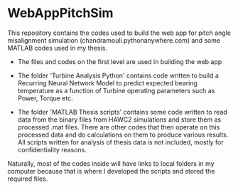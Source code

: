 # WebAppPitchSim
This repository contains the codes used to build the web app for pitch angle misalignment simulation (chandramouli.pythonanywhere.com) and some MATLAB codes used in my thesis. 

- The files and codes on the first level are used in building the web app

- The folder 'Turbine Analysis Python' contains code written to build a Recurring Neural Network Model to predict expected bearing temperature as a function of Turbine operating parameters such as Power, Torque etc.

- The folder 'MATLAB Thesis scripts' contains some code written to read data from the binary files from HAWC2 simulations and store them as processed .mat files. There are other codes that then operate on this processed data and do calculations on them to produce various results. All scripts written for analysis of thesis data is not included, mostly for confidentiality reasons.

Naturally, most of the codes inside will have links to local folders in my computer because that is where I developed the scripts and stored the required files. 

